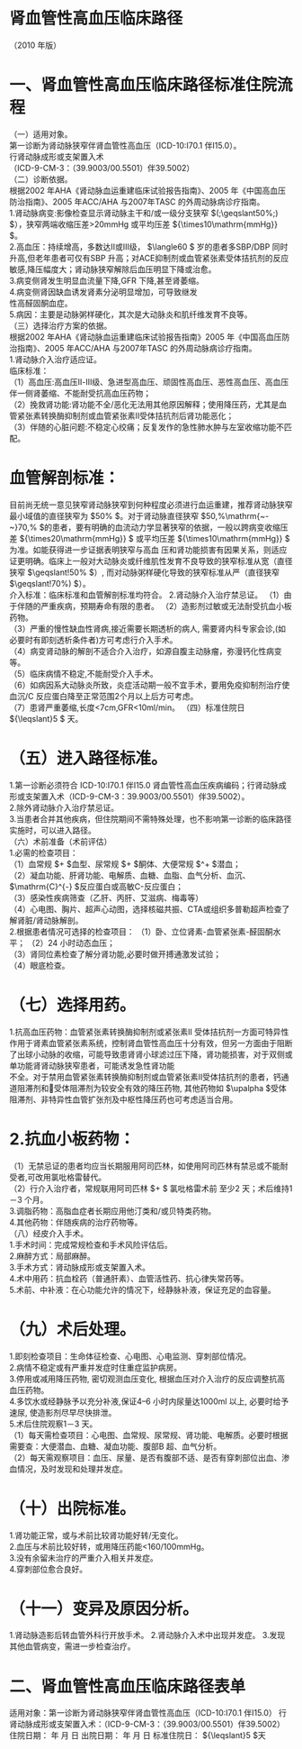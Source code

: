 # 肾血管性高血压临床路径  
（2010 年版）  
# 一、肾血管性高血压临床路径标准住院流程  
（一）适用对象。  
第一诊断为肾动脉狭窄伴肾血管性高血压（ICD-10:I70.1 伴I15.0）。  
行肾动脉成形或支架置入术  
（ICD-9-CM-3：（39.9003/00.5501）伴39.5002）  
（二）诊断依据。  
根据2002 年AHA《肾动脉血运重建临床试验报告指南》、2005 年《中国高血压防治指南》、2005 年ACC/AHA 与2007年TASC 的外周动脉病诊疗指南。  
1.肾动脉病变:影像检查显示肾动脉主干和/或一级分支狭窄 $(\;\geqslant50\%\;) $），狭窄两端收缩压差>20mmHg 或平均压差 ${\times10\mathrm{mmHg}} $。  
2.高血压：持续增高，多数达Ⅱ或Ⅲ级， $\langle60 $ 岁的患者多SBP/DBP 同时升高,但老年患者可仅有SBP 升高；对ACE抑制剂或血管紧张素受体拮抗剂的反应敏感,降压幅度大；肾动脉狭窄解除后血压明显下降或治愈。  
3.病变侧肾发生明显血流量下降,GFR 下降,甚至肾萎缩。  
4.病变侧肾因缺血诱发肾素分泌明显增加，可导致继发  
性高醛固酮血症。  
5.病因：主要是动脉粥样硬化，其次是大动脉炎和肌纤维发育不良等。  
（三）选择治疗方案的依据。  
根据2002 年AHA《肾动脉血运重建临床试验报告指南》2005 年《中国高血压防治指南》、2005 年ACC/AHA 与2007年TASC 的外周动脉病诊疗指南。  
1.肾动脉介入治疗适应证。  
临床标准：  
（1）高血压:高血压Ⅱ-Ⅲ级、急进型高血压、顽固性高血压、恶性高血压、高血压伴一侧肾萎缩、不能耐受抗高血压药物；  
（2）挽救肾功能:肾功能不全/恶化无法用其他原因解释；使用降压药，尤其是血管紧张素转换酶抑制剂或血管紧张素Ⅱ受体拮抗剂后肾功能恶化；  
（3）伴随的心脏问题:不稳定心绞痛；反复发作的急性肺水肿与左室收缩功能不匹配。  
# 血管解剖标准：  
目前尚无统一意见狭窄肾动脉狭窄到何种程度必须进行血运重建，推荐肾动脉狭窄最小域值的直径狭窄为 $50\% $。对于肾动脉直径狭窄 $50\,\%\mathrm{~-~}70\,\% $的患者，要有明确的血流动力学显著狭窄的依据，一般以跨病变收缩压差 ${\times20\mathrm{mmHg}} $ 或平均压差 ${\times10\mathrm{mmHg}} $  为准。如能获得进一步证据表明狭窄与高血 压和肾功能损害有因果关系，则适应证更明确。临床上一般对大动脉炎或纤维肌性发育不良导致的狭窄标准从宽（直径狭窄 $\geqslant\!50\% $）, 而对动脉粥样硬化导致的狭窄标准从严（直径狭窄 $\geqslant\!70\%) $）。  
介入标准：临床标准和血管解剖标准均符合。 2.肾动脉介入治疗禁忌证。 （1）由于伴随的严重疾病，预期寿命有限的患者。 （2）造影剂过敏或无法耐受抗血小板药物。  
（3）严重的慢性缺血性肾病,接近需要长期透析的病人, 需要肾内科专家会诊,(如必要时有即刻透析条件者)方可考虑行介入手术。  
（4）病变肾动脉的解剖不适合介入治疗，如源自腹主动脉瘤，弥漫钙化性病变等。  
（5）临床病情不稳定,不能耐受介入手术。  
（6）如病因系大动脉炎所致，炎症活动期一般不宜手术，要用免疫抑制剂治疗使血沉/C 反应蛋白降至正常范围2个月以上后方可考虑。  
（7）患肾严重萎缩,长度<7cm,GFR<10ml/min。 （四）标准住院日 ${\leqslant}5 $ 天。  
# （五）进入路径标准。  
1.第一诊断必须符合 ICD-10:I70.1 伴I15.0 肾血管性高血压疾病编码；行肾动脉成形或支架置入术（ICD-9-CM-3：39.9003/00.5501）伴39.5002）。  
2.除外肾动脉介入治疗禁忌证。  
3.当患者合并其他疾病，但住院期间不需特殊处理，也不影响第一诊断的临床路径实施时，可以进入路径。  
（六）术前准备（术前评估）  
1.必需的检查项目：  
（1）血常规 $+ $血型、尿常规 $+ $酮体、大便常规 $^+ $潜血；  
（2）凝血功能、肝肾功能、电解质、血糖、血脂、血气分析、血沉、 $\mathrm{C}^{-} $反应蛋白或高敏C-反应蛋白；  
（3）感染性疾病筛查（乙肝、丙肝、艾滋病、梅毒等）  
（4）心电图、胸片、超声心动图，选择核磁共振、CTA或组织多普勒超声检查了解肾脏/肾动脉解剖。  
2.根据患者情况可选择的检查项目： （1）卧、立位肾素-血管紧张素-醛固酮水平； （2）24 小时动态血压；  
（3）肾同位素检查了解分肾功能,必要时做开搏通激发试验；  
（4）眼底检查。  
# （七）选择用药。  
1.抗高血压药物：血管紧张素转换酶抑制剂或紧张素Ⅱ 受体拮抗剂一方面可特异性作用于肾素血管紧张素系统，控制肾血管性高血压十分有效，但另一方面由于阻断了出球小动脉的收缩，可能导致患肾肾小球滤过压下降，肾功能损害，对于双侧或单功能肾肾动脉狭窄患者，可能诱发急性肾功能  
不全。对于禁用血管紧张素转换酶抑制剂或血管紧张素Ⅱ受体拮抗剂的患者，钙通道阻滞剂和受体阻滞剂为较安全有效的降压药物, 其他药物如 $\upalpha $受体阻滞剂、非特异性血管扩张剂及中枢性降压药也可考虑适当合用。  
# 2.抗血小板药物：  
（1）无禁忌证的患者均应当长期服用阿司匹林，如使用阿司匹林有禁忌或不能耐受者,可改用氯吡格雷替代。  
（2）行介入治疗者，常规联用阿司匹林 $+ $ 氯吡格雷术前 至少2 天；术后维持1－3 个月。  
3.调脂药物：高脂血症者长期应用他汀类和/或贝特类药物。  
4.其他药物：伴随疾病的治疗药物等。  
（八）经皮介入手术。  
1.手术时间：完成常规检查和手术风险评估后。  
2.麻醉方式：局部麻醉。  
3.手术方式：肾动脉成形或支架置入术。  
4.术中用药：抗血栓药（普通肝素）、血管活性药、抗心律失常药等。  
5.术前、中补液：在心功能允许的情况下，经静脉补液，保证充足的血容量。  
# （九）术后处理。  
1.即刻检查项目：生命体征检查、心电图、心电监测、穿刺部位情况。  
2.病情不稳定或有严重并发症时住重症监护病房。  
3.停用或减用降压药物, 密切观测血压变化, 根据血压对介入治疗的反应调整抗高血压药物。  
4.多饮水或经静脉予以充分补液,保证4–6 小时内尿量达1000ml 以上, 必要时给予速尿, 使造影剂尽早尽快排泄。  
5.术后住院观察1－3 天。  
（1）每天需检查项目：心电图、血常规、尿常规、肾功能、电解质。必要时根据需要查：大便潜血、血糖、凝血功能、腹部B 超、血气分析。  
（2）每天需观察项目：血压、尿量、是否有腹部不适、是否有穿刺部位出血、渗血情况，及时发现和处理并发症。  
# （十）出院标准。  
1.肾功能正常，或与术前比较肾功能好转/无变化。  
2.血压与术前比较好转，或用降压药能<160/100mmHg。  
3.没有余留未治疗的严重介入相关并发症。  
4.穿刺部位愈合良好。  
# （十一）变异及原因分析。  
1.肾动脉造影后转血管外科行开放手术。 2.肾动脉介入术中出现并发症。 3.发现其他血管病变，需进一步检查治疗。  
# 二、肾血管性高血压临床路径表单  
适用对象：第一诊断为肾动脉狭窄伴肾血管性高血压（ICD-10:I70.1 伴I15.0） 行肾动脉成形或支架置入术：（ICD-9-CM-3：（39.9003/00.5501）伴39.5002） 住院日期：    年   月   日 出院日期：    年   月   日  标准住院日： ${\leqslant}5 $天  
